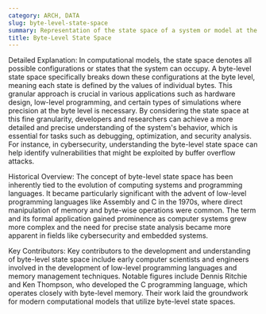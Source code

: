 ```yaml
---
category: ARCH, DATA
slug: byte-level-state-space
summary: Representation of the state space of a system or model at the granularity of individual bytes, capturing every possible state a byte can assume within a computational context.
title: Byte-Level State Space
---
```


Detailed Explanation:
In computational models, the state space denotes all possible configurations or states that the system can occupy. A byte-level state space specifically breaks down these configurations at the byte level, meaning each state is defined by the values of individual bytes. This granular approach is crucial in various applications such as hardware design, low-level programming, and certain types of simulations where precision at the byte level is necessary. By considering the state space at this fine granularity, developers and researchers can achieve a more detailed and precise understanding of the system's behavior, which is essential for tasks such as debugging, optimization, and security analysis. For instance, in cybersecurity, understanding the byte-level state space can help identify vulnerabilities that might be exploited by buffer overflow attacks.

Historical Overview:
The concept of byte-level state space has been inherently tied to the evolution of computing systems and programming languages. It became particularly significant with the advent of low-level programming languages like Assembly and C in the 1970s, where direct manipulation of memory and byte-wise operations were common. The term and its formal application gained prominence as computer systems grew more complex and the need for precise state analysis became more apparent in fields like cybersecurity and embedded systems.

Key Contributors:
Key contributors to the development and understanding of byte-level state space include early computer scientists and engineers involved in the development of low-level programming languages and memory management techniques. Notable figures include Dennis Ritchie and Ken Thompson, who developed the C programming language, which operates closely with byte-level memory. Their work laid the groundwork for modern computational models that utilize byte-level state spaces.